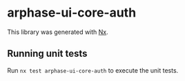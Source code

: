 # arphase-ui-core-auth

This library was generated with [Nx](https://nx.dev).

## Running unit tests

Run `nx test arphase-ui-core-auth` to execute the unit tests.

